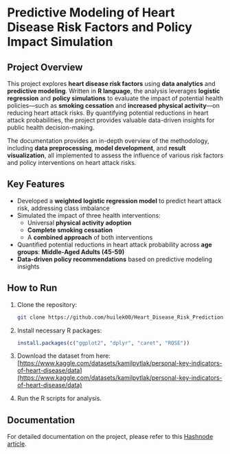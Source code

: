 # Predictive Modeling of Heart Disease Risk Factors and Policy Impact Simulation

## Project Overview
This project explores **heart disease risk factors** using **data analytics** and **predictive modeling**. Written in **R language**, the analysis leverages **logistic regression** and **policy simulations** to evaluate the impact of potential health policies—such as **smoking cessation** and **increased physical activity**—on reducing heart attack risks. By quantifying potential reductions in heart attack probabilities, the project provides valuable data-driven insights for public health decision-making.

The documentation provides an in-depth overview of the methodology, including **data preprocessing**, **model development**, and **result visualization**, all implemented to assess the influence of various risk factors and policy interventions on heart attack risks.

## Key Features
- Developed a **weighted logistic regression model** to predict heart attack risk, addressing class imbalance
- Simulated the impact of three health interventions:
  - Universal **physical activity adoption**
  - **Complete smoking cessation**
  - A **combined approach** of both interventions
- Quantified potential reductions in heart attack probability across **age groups**: **Middle-Aged Adults (45-59)**
- **Data-driven policy recommendations** based on predictive modeling insights

## How to Run

1. Clone the repository:
    ```bash
    git clone https://github.com/huilek00/Heart_Disease_Risk_Prediction
    ```

2. Install necessary R packages:
    ```r
    install.packages(c("ggplot2", "dplyr", "caret", "ROSE"))
    ```

3. Download the dataset from here:  
   [https://www.kaggle.com/datasets/kamilpytlak/personal-key-indicators-of-heart-disease/data](https://www.kaggle.com/datasets/kamilpytlak/personal-key-indicators-of-heart-disease/data)

4. Run the R scripts for analysis.

## Documentation
For detailed documentation on the project, please refer to this [Hashnode article](#).
